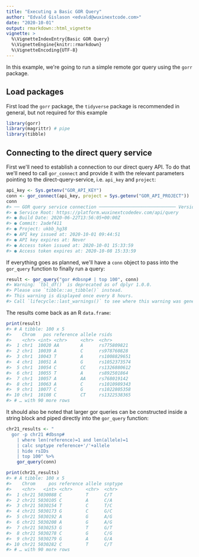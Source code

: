 ```yaml
---
title: "Executing a Basic GOR Query"
author: "Edvald Gislason <edvald@wuxinextcode.com>"
date: "2020-10-01"
output: rmarkdown::html_vignette
vignette: >
  %\VignetteIndexEntry{Basic GOR Query}
  %\VignetteEngine{knitr::rmarkdown}
  %\VignetteEncoding{UTF-8}
---
```




In this example, we're going to run a simple remote gor query using the `gorr` package. 

## Load packages

First load the `gorr` package, the `tidyverse` package is recommended in general, but not required for this example


```r
library(gorr)
library(magrittr) # pipe
library(tibble) 
```

## Connecting to the direct query service

First we'll need to establish a connection to our direct query API. To do that we'll need to call `gor_connect` and provide it with the relevant parameters pointing to the direct-query-service, i.e. `api_key` and `project`:


```r
api_key <- Sys.getenv("GOR_API_KEY")
conn <- gor_connect(api_key, project = Sys.getenv("GOR_API_PROJECT"))
conn
#> ── GOR query service connection ───────────────────────────── Version: 1.11.2 ──
#> ● Service Root: https://platform.wuxinextcodedev.com/api/query
#> ● Build Date: 2020-06-22T13:56:05+00:00Z
#> ● Commit: 2adef411
#> ● Project: ukbb_hg38
#> ● API key issued at: 2020-10-01 09:44:51
#> ● API key expires at: Never
#> ● Access token issued at: 2020-10-01 15:33:59
#> ● Access token expires at: 2020-10-08 15:33:59
```

If everything goes as planned, we'll have a `conn` object to 
pass into the `gor_query` function to finally run a query:


```r
result <- gor_query("gor #dbsnp# | top 100", conn)
#> Warning: `tbl_df()` is deprecated as of dplyr 1.0.0.
#> Please use `tibble::as_tibble()` instead.
#> This warning is displayed once every 8 hours.
#> Call `lifecycle::last_warnings()` to see where this warning was generated.
```

The results come back as an R `data.frame`:



```r
print(result)
#> # A tibble: 100 x 5
#>    Chrom   pos reference allele rsids       
#>    <chr> <int> <chr>     <chr>  <chr>       
#>  1 chr1  10020 AA        A      rs775809821 
#>  2 chr1  10039 A         C      rs978760828 
#>  3 chr1  10043 T         A      rs1008829651
#>  4 chr1  10051 A         G      rs1052373574
#>  5 chr1  10054 C         CC     rs1326880612
#>  6 chr1  10055 T         A      rs892501864 
#>  7 chr1  10057 A         AA     rs768019142 
#>  8 chr1  10063 A         C      rs1010989343
#>  9 chr1  10077 C         G      rs1022805358
#> 10 chr1  10108 C         CT     rs1322538365
#> # … with 90 more rows
```

It should also be noted that larger gor queries can be constructed inside a string block and piped directly into the 
`gor_query` function:


```r
chr21_results <- "
  gor -p chr21 #dbsnp# 
    | where len(reference)=1 and len(allele)=1
    | calc snptype reference+'/'+allele 
    | hide rsIDs
    | top 100" %>%
    gor_query(conn)
```


```r
print(chr21_results)
#> # A tibble: 100 x 5
#>    Chrom     pos reference allele snptype
#>    <chr>   <int> <chr>     <chr>  <chr>  
#>  1 chr21 5030088 C         T      C/T    
#>  2 chr21 5030105 C         A      C/A    
#>  3 chr21 5030154 T         C      T/C    
#>  4 chr21 5030173 G         C      G/C    
#>  5 chr21 5030192 A         G      A/G    
#>  6 chr21 5030208 A         G      A/G    
#>  7 chr21 5030253 G         T      G/T    
#>  8 chr21 5030278 C         G      C/G    
#>  9 chr21 5030279 G         A      G/A    
#> 10 chr21 5030282 C         T      C/T    
#> # … with 90 more rows
```

